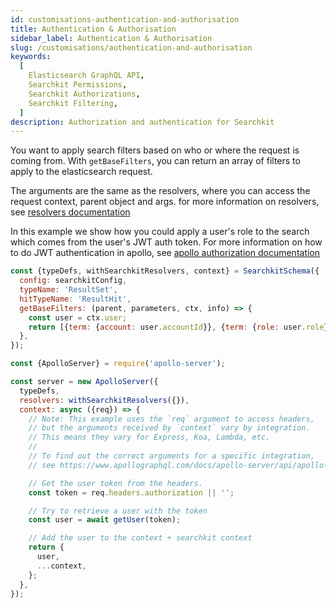 ```yaml
---
id: customisations-authentication-and-authorisation
title: Authentication & Authorisation
sidebar_label: Authentication & Authorisation
slug: /customisations/authentication-and-authorisation
keywords:
  [
    Elasticsearch GraphQL API,
    Searchkit Permissions,
    Searchkit Authorizations,
    Searchkit Filtering,
  ]
description: Authorization and authentication for Searchkit
---
```


You want to apply search filters based on who or where the request is coming from. With `getBaseFilters`, you can return an array of filters to apply to the elasticsearch request.

The arguments are the same as the resolvers, where you can access the request context, parent object and args. for more information on resolvers, see [resolvers documentation](https://www.apollographql.com/docs/apollo-server/data/resolvers/)

In this example we show how you could apply a user's role to the search which comes from the user's JWT auth token. For more information on how to do JWT authentication in apollo, see [apollo authorization documentation](https://www.apollographql.com/docs/apollo-server/security/authentication/)

```javascript
const {typeDefs, withSearchkitResolvers, context} = SearchkitSchema({
  config: searchkitConfig,
  typeName: 'ResultSet',
  hitTypeName: 'ResultHit',
  getBaseFilters: (parent, parameters, ctx, info) => {
    const user = ctx.user;
    return [{term: {account: user.accountId}}, {term: {role: user.role}}];
  },
});

const {ApolloServer} = require('apollo-server');

const server = new ApolloServer({
  typeDefs,
  resolvers: withSearchkitResolvers({}),
  context: async ({req}) => {
    // Note: This example uses the `req` argument to access headers,
    // but the arguments received by `context` vary by integration.
    // This means they vary for Express, Koa, Lambda, etc.
    //
    // To find out the correct arguments for a specific integration,
    // see https://www.apollographql.com/docs/apollo-server/api/apollo-server/#middleware-specific-context-fields

    // Get the user token from the headers.
    const token = req.headers.authorization || '';

    // Try to retrieve a user with the token
    const user = await getUser(token);

    // Add the user to the context + searchkit context
    return {
      user,
      ...context,
    };
  },
});
```
